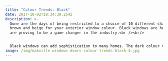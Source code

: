 ```yaml
---
title: "Colour Trends: Black"
date: 2017-10-02T18:34:39.254Z
description: >-
  Gone are the days of being restricted to a choice of 10 different shades of
  brown and beige for your exterior window colour. Black windows are here and
  are proving to be a game changer in the industry.<br /><br/>


  Black windows can add sophistication to many homes. The dark colour offers warmth, yet also provides a sleek modern feel at the same time. They look beautiful on traditional style homes, as well as newer contemporary style homes.
image: /img/oakville-windows-doors-colour-trends-black-4.jpg
---
```

